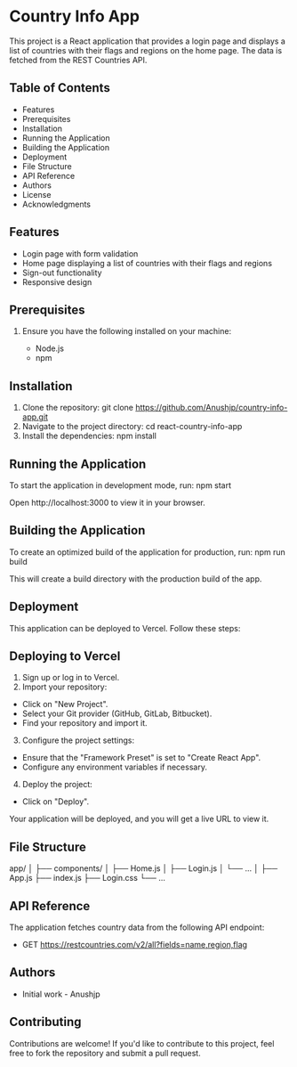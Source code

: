 # Country Info App

This project is a React application that provides a login page and displays a list of countries with their flags and regions on the home page. The data is fetched from the REST Countries API.

## Table of Contents

- Features
- Prerequisites
- Installation
- Running the Application
- Building the Application
- Deployment
- File Structure
- API Reference
- Authors
- License
- Acknowledgments

## Features
- Login page with form validation
- Home page displaying a list of countries with their flags and regions
- Sign-out functionality
- Responsive design

## Prerequisites

1. Ensure you have the following installed on your machine:

    - Node.js
    - npm

## Installation

1. Clone the repository: git clone https://github.com/Anushjp/country-info-app.git
2. Navigate to the project directory: cd react-country-info-app
3. Install the dependencies: npm install

## Running the Application

To start the application in development mode, run: npm start

Open http://localhost:3000 to view it in your browser.

## Building the Application

To create an optimized build of the application for production, run: npm run build

This will create a build directory with the production build of the app.

## Deployment

This application can be deployed to Vercel. Follow these steps:

## Deploying to Vercel

1. Sign up or log in to Vercel.
2. Import your repository:
  -  Click on "New Project".
  -  Select your Git provider (GitHub, GitLab, Bitbucket).
  -  Find your repository and import it.
3. Configure the project settings:
  -  Ensure that the "Framework Preset" is set to "Create React App".
  -  Configure any environment variables if necessary.
4. Deploy the project:
  -  Click on "Deploy".

Your application will be deployed, and you will get a live URL to view it.

## File Structure
app/
│
├── components/
│   ├── Home.js
│   ├── Login.js
│   └── ...
│
├── App.js
├── index.js
├── Login.css
└── ...

## API Reference

The application fetches country data from the following API endpoint:

- GET https://restcountries.com/v2/all?fields=name,region,flag

## Authors
- Initial work - Anushjp

## Contributing

Contributions are welcome! If you'd like to contribute to this project, feel free to fork the repository and submit a pull request.
